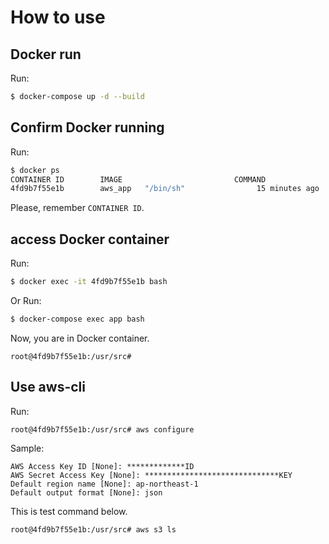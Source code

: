 # How to use

## Docker run

Run:

```bash
$ docker-compose up -d --build
```

## Confirm Docker running

Run:

```bash
$ docker ps
CONTAINER ID        IMAGE                         COMMAND                  CREATED             STATUS              PORTS                              NAMES
4fd9b7f55e1b        aws_app   "/bin/sh"                15 minutes ago      Up 15 minutes                                          aws_app
```

Please, remember `CONTAINER ID`.

## access Docker container

Run:

```bash
$ docker exec -it 4fd9b7f55e1b bash
```

Or Run:

```bash
$ docker-compose exec app bash
```

Now, you are in Docker container.

```
root@4fd9b7f55e1b:/usr/src# 
```

## Use aws-cli

Run:

```
root@4fd9b7f55e1b:/usr/src# aws configure
```

Sample:

```
AWS Access Key ID [None]: *************ID
AWS Secret Access Key [None]: ******************************KEY
Default region name [None]: ap-northeast-1
Default output format [None]: json
```

This is test command below.

```
root@4fd9b7f55e1b:/usr/src# aws s3 ls
```

